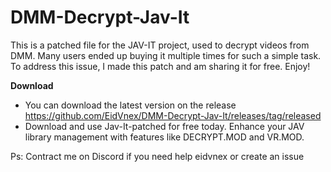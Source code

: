 # DMM-Decrypt-Jav-It
This is a patched file for the JAV-IT project, used to decrypt videos from DMM. Many users ended up buying it multiple times for such a simple task. To address this issue, I made this patch and am sharing it for free. Enjoy!

**Download**
- You can download the latest version on the release https://github.com/EidVnex/DMM-Decrypt-Jav-It/releases/tag/released
- Download and use Jav-It-patched for free today. Enhance your JAV library management with features like DECRYPT.MOD and VR.MOD. 

Ps: Contract me on Discord if you need help eidvnex or create an issue
